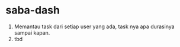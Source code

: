 # saba-dash
1. Memantau task dari setiap user yang ada, task nya apa durasinya sampai kapan.
2. tbd
